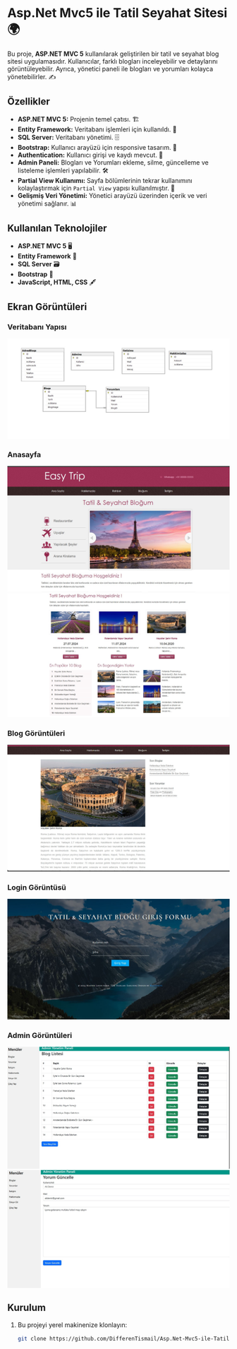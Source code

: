 # Asp.Net Mvc5 ile Tatil Seyahat Sitesi 🌍

Bu proje, **ASP.NET MVC 5** kullanılarak geliştirilen bir tatil ve seyahat blog sitesi uygulamasıdır. Kullanıcılar, farklı blogları inceleyebilir ve detaylarını görüntüleyebilir. Ayrıca, yönetici paneli ile blogları ve yorumları kolayca yönetebilirler. ✍️

## Özellikler

- **ASP.NET MVC 5:** Projenin temel çatısı. 🏗️
- **Entity Framework:** Veritabanı işlemleri için kullanıldı. 💾
- **SQL Server:** Veritabanı yönetimi. 🗄️
- **Bootstrap:** Kullanıcı arayüzü için responsive tasarım. 📱
- **Authentication:** Kullanıcı girişi ve kaydı mevcut. 🔑
- **Admin Paneli:** Blogları ve Yorumları ekleme, silme, güncelleme ve listeleme işlemleri yapılabilir. 🛠️
- **Partial View Kullanımı:** Sayfa bölümlerinin tekrar kullanımını kolaylaştırmak için `Partial View` yapısı kullanılmıştır. 🔄
- **Gelişmiş Veri Yönetimi:** Yönetici arayüzü üzerinden içerik ve veri yönetimi sağlanır. 📊

## Kullanılan Teknolojiler

- **ASP.NET MVC 5** 🖥️
- **Entity Framework** 🔗
- **SQL Server** 🗃️
- **Bootstrap** 🎨
- **JavaScript, HTML, CSS** 🖋️

## Ekran Görüntüleri

### Veritabanı Yapısı
![Veritabanı Görüntüsü](fotograflar/veritabani.jpg)

### Anasayfa
![Anasayfa Görüntüsü](fotograflar/index.jpg)
![Anasayfa Görüntüsü](fotograflar/index2.jpg)

### Blog Görüntüleri
![Blog Görüntüsü](fotograflar/blogum.jpg)

### Login Görüntüsü
![Login Görüntüsü](fotograflar/login.jpg)

### Admin Görüntüleri
![Admin Görüntüsü](fotograflar/admin.jpg)
![Yorum Güncelleme Görüntüsü](fotograflar/yorumguncelle.jpg)

## Kurulum

1. Bu projeyi yerel makinenize klonlayın:
   ```bash
   git clone https://github.com/DifferenTismail/Asp.Net-Mvc5-ile-Tatil-Seyahat-Sitesi.git

